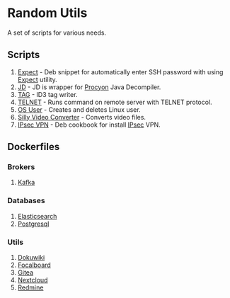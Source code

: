 # Random Utils
A set of scripts for various needs.  

## Scripts
1. [Expect](scripts/expect) - Deb snippet for automatically enter SSH password with using [Expect](https://en.wikipedia.org/wiki/Expect) utility.  
2. [JD](scripts/java/decompiler) - JD is wrapper for [Procyon](http://manpages.ubuntu.com/manpages/bionic/man1/procyon.1.html) Java Decompiler.  
3. [TAG](scripts/mp3/tag) - ID3 tag writer.  
4. [TELNET](scripts/telnet) - Runs command on remote server with TELNET protocol.  
5. [OS User](scripts/user) - Creates and deletes Linux user.  
6. [Silly Video Converter](scripts/video/convert) - Converts video files.  
7. [IPsec VPN](scripts/vpn/ipsec) - Deb cookbook for install [IPsec](https://en.wikipedia.org/wiki/IPsec) VPN.  

## Dockerfiles

### Brokers
1. [Kafka](dockerfiles/broker/kafka)

### Databases
1. [Elasticsearch](dockerfiles/db/elasticsearch)  
2. [Postgresql](dockerfiles/db/postgresql)  

### Utils
1. [Dokuwiki](dockerfiles/utils/dokuwiki)  
2. [Focalboard](dockerfiles/utils/focalboard)  
3. [Gitea](dockerfiles/utils/gitea)  
4. [Nextcloud](dockerfiles/utils/nextcloud)  
5. [Redmine](dockerfiles/utils/redmine)  
